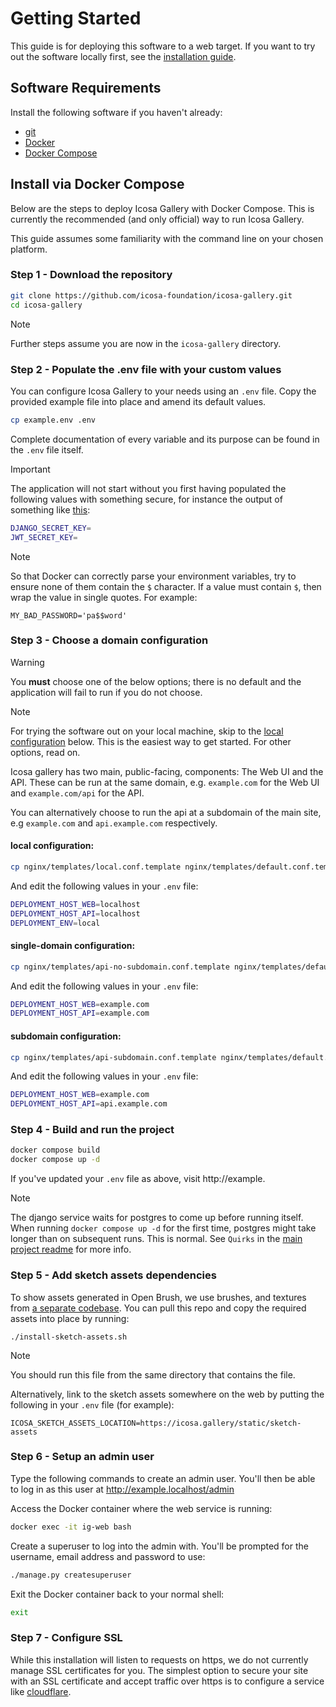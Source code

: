 # Getting Started

This guide is for deploying this software to a web target. If you want to try out the software locally first, see the [installation guide](./INSTALL.md).

## Software Requirements

Install the following software if you haven't already:

- [git](https://git-scm.com/)
- [Docker](https://docs.docker.com/engine/install/)
- [Docker Compose](https://docs.docker.com/compose/install/)


## Install via Docker Compose

Below are the steps to deploy Icosa Gallery with Docker Compose. This is currently the recommended (and only official) way to run Icosa Gallery.

This guide assumes some familiarity with the command line on your chosen platform.

### Step 1 - Download the repository

``` bash
git clone https://github.com/icosa-foundation/icosa-gallery.git
cd icosa-gallery
```

> [!NOTE]
> Further steps assume you are now in the `icosa-gallery` directory.

### Step 2 - Populate the .env file with your custom values

You can configure Icosa Gallery to your needs using an `.env` file. Copy the provided example file into place and amend its default values.

``` bash
cp example.env .env
```

Complete documentation of every variable and its purpose can be found in the `.env` file itself.

> [!IMPORTANT]
> The application will not start without you first having populated the following values with something secure, for instance the output of something like [this](https://django-secret-key-generator.netlify.app/):

``` bash
DJANGO_SECRET_KEY=
JWT_SECRET_KEY=
```

> [!NOTE]
> So that Docker can correctly parse your environment variables, try to ensure none of them contain the `$` character. If a value must contain `$`, then wrap the value in single quotes. For example:

`MY_BAD_PASSWORD='pa$$word'`

### Step 3 - Choose a domain configuration

> [!WARNING]
> You **must** choose one of the below options; there is no default and the application will fail to run if you do not choose. 

> [!NOTE]
> For trying the software out on your local machine, skip to the [local configuration](#local-configuration) below. This is the easiest way to get started. For other options, read on.

Icosa gallery has two main, public-facing, components: The Web UI and the API. These can be run at the same domain, e.g. `example.com` for the Web UI and `example.com/api` for the API.

You can alternatively choose to run the api at a subdomain of the main site, e.g `example.com` and `api.example.com` respectively.

#### local configuration:

``` bash
cp nginx/templates/local.conf.template nginx/templates/default.conf.template
```

And edit the following values in your `.env` file:

``` bash
DEPLOYMENT_HOST_WEB=localhost
DEPLOYMENT_HOST_API=localhost
DEPLOYMENT_ENV=local
```

#### single-domain configuration:

``` bash
cp nginx/templates/api-no-subdomain.conf.template nginx/templates/default.conf.template
```

And edit the following values in your `.env` file:

``` bash
DEPLOYMENT_HOST_WEB=example.com
DEPLOYMENT_HOST_API=example.com
```

#### subdomain configuration:

``` bash
cp nginx/templates/api-subdomain.conf.template nginx/templates/default.conf.template
```

And edit the following values in your `.env` file:

``` bash
DEPLOYMENT_HOST_WEB=example.com
DEPLOYMENT_HOST_API=api.example.com
```
### Step 4 - Build and run the project

``` bash
docker compose build
docker compose up -d
```

If you've updated your `.env` file as above, visit http://example.

> [!NOTE]
> The django service waits for postgres to come up before running itself. When running `docker compose up -d` for the first time, postgres might take longer than on subsequent runs. This is normal. See `Quirks` in the [main project readme](./README.md) for more info.

### Step 5 - Add sketch assets dependencies

To show assets generated in Open Brush, we use brushes, and textures from [a separate codebase](https://github.com/icosa-foundation/icosa-sketch-assets). You can pull this repo and copy the required assets into place by running:

`./install-sketch-assets.sh`

> [!NOTE]
> You should run this file from the same directory that contains the file.

Alternatively, link to the sketch assets somewhere on the web by putting the following in your `.env` file (for example):

`ICOSA_SKETCH_ASSETS_LOCATION=https://icosa.gallery/static/sketch-assets`

### Step 6 - Setup an admin user

Type the following commands to create an admin user. You'll then be able to log in as this user at http://example.localhost/admin

Access the Docker container where the web service is running:

``` bash
docker exec -it ig-web bash
```

Create a superuser to log into the admin with. You'll be prompted for the username, email address and password to use:

``` bash
./manage.py createsuperuser
```

Exit the Docker container back to your normal shell:

``` bash
exit
```

### Step 7 - Configure SSL

While this installation will listen to requests on https, we do not currently manage SSL certificates for you. The simplest option to secure your site with an SSL certificate and accept traffic over https is to configure a service like [cloudflare](cloudflare.com).

